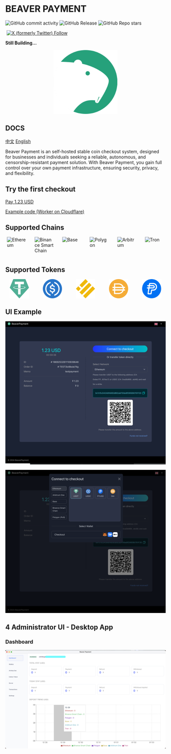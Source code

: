 # BEAVER PAYMENT

![GitHub commit activity](https://img.shields.io/github/commit-activity/w/WhiteRiverBay/beaver-payment-install)
![GitHub Release](https://img.shields.io/github/v/release/WhiteRiverBay/beaver-payment-install)
![GitHub Repo stars](https://img.shields.io/github/stars/WhiteRiverBay/beaver-payment-install)

<a href="https://t.me/ethanatca"><img alt="" src="https://img.shields.io/badge/Telegram-%40ethanatca-blue" /></a>
<a href="https://x.com/intent/follow?screen_name=0x99_Ethan">
<img alt="X (formerly Twitter) Follow" src="https://img.shields.io/twitter/follow/0x99_Ethan">
</a>


**Still Building...**

<p align="center">
<img src="https://raw.githubusercontent.com/WhiteRiverBay/beaver-payment-install/refs/heads/main/assets/logos/beaver.png" alt="logo" width="200px"></img>
</p>

## DOCS

[中文](https://cn.docs.beaverpayment.com/)
[English](https://en.docs.beaverpayment.com/)

Beaver Payment is an self-hosted stable coin checkout system, designed for businesses and individuals seeking a reliable, autonomous, and censorship-resistant payment solution. With Beaver Payment, you gain full control over your own payment infrastructure, ensuring security, privacy, and flexibility.

## Try the first checkout

[Pay 1.23 USD](https://example.beaverpayment.com/create-order)

[Example code (Worker on Cloudflare)](https://github.com/WhiteRiverBay/beaver-payment-example-worker)

## Supported Chains

<div style="display: flex; justify-content: space-around; gap: 1rem;">
    <img src="https://16691707-files.gitbook.io/~/files/v0/b/gitbook-x-prod.appspot.com/o/spaces%2Frp4uTDHOtnP0lCdPHg1Z%2Fuploads%2Fej1nMoYv61lR1r2h1CGp%2Fethereum-eth-logo.svg?alt=media&token=30a99128-24ff-417e-9c49-2de5fd5728b5" alt="Ethereum" width="60" height="60">
    <img src="https://16691707-files.gitbook.io/~/files/v0/b/gitbook-x-prod.appspot.com/o/spaces%2Frp4uTDHOtnP0lCdPHg1Z%2Fuploads%2FSPO8mv3NNd5CzdC6NKYE%2Fbinance-smart-chain-bsc-seeklogo.svg?alt=media&token=85e02cc4-7597-4ee0-91c6-e02894b419f4" alt="Binance Smart Chain" width="60" height="60">
    <img src="https://16691707-files.gitbook.io/~/files/v0/b/gitbook-x-prod.appspot.com/o/spaces%2Frp4uTDHOtnP0lCdPHg1Z%2Fuploads%2F1CYxuA7DlGGsFEpcm5Vv%2Fbase-logo-in-blue.svg?alt=media&token=c3bff9ab-030f-4fb4-a2c5-f24d242124f6" alt="Base" width="60" height="60">
    <img src="https://16691707-files.gitbook.io/~/files/v0/b/gitbook-x-prod.appspot.com/o/spaces%2Frp4uTDHOtnP0lCdPHg1Z%2Fuploads%2FlsE2quXf3Y8Z171DZj79%2Fpolygon-matic-logo.svg?alt=media&token=fbd857ce-3662-4518-850e-7fa19735b921" alt="Polygon" width="60" height="60">
    <img src="https://16691707-files.gitbook.io/~/files/v0/b/gitbook-x-prod.appspot.com/o/spaces%2Frp4uTDHOtnP0lCdPHg1Z%2Fuploads%2F2UUhpVjF4xVj2Ec4akm8%2Farbitrum-arb-logo.svg?alt=media&token=2fbe02d0-0414-4c27-8b6d-aee6cfc603cf" alt="Arbitrum" width="60" height="60">
    <img src="https://16691707-files.gitbook.io/~/files/v0/b/gitbook-x-prod.appspot.com/o/spaces%2Frp4uTDHOtnP0lCdPHg1Z%2Fuploads%2FSFlDKgJA6Itw4RWCXmpZ%2Ftron-trx-logo.svg?alt=media&token=154361ca-4357-40de-8536-e9459404afe0" alt="Tron" width="60" height="60">
</div>

## Supported Tokens

<div style="display: flex; justify-content: space-around; gap: 1rem;">
    <img src="https://raw.githubusercontent.com/WhiteRiverBay/icons/refs/heads/main/icons/TR7NHqjeKQxGTCi8q8ZY4pL8otSzgjLj6t.svg" alt="Tether USDT" width="60" height="60">
    <img src="https://raw.githubusercontent.com/WhiteRiverBay/icons/refs/heads/main/icons/0x2791Bca1f2de4661ED88A30C99A7a9449Aa84174.svg" alt="Token 1" width="60" height="60">
    <img src="https://raw.githubusercontent.com/WhiteRiverBay/icons/refs/heads/main/icons/0x55d398326f99059fF775485246999027B3197955.svg" alt="Token 2" width="60" height="60">
    <img src="https://raw.githubusercontent.com/WhiteRiverBay/icons/refs/heads/main/icons/0x6B175474E89094C44Da98b954EedeAC495271d0F.svg" alt="Token 3" width="60" height="60">
    <img src="https://raw.githubusercontent.com/WhiteRiverBay/icons/refs/heads/main/icons/0x6c3ea9036406852006290770BEdFcAbA0e23A0e8.svg" alt="Token 4" width="60" height="60">
</div>

## UI Example

![](https://raw.githubusercontent.com/WhiteRiverBay/beaver-payment-ui/refs/heads/main/public/examples/s1.png)

![](https://raw.githubusercontent.com/WhiteRiverBay/beaver-payment-ui/refs/heads/main/public/examples/s2.png)

## 4 Administrator UI - Desktop App

### Dashboard

![Dashboard](https://raw.githubusercontent.com/WhiteRiverBay/beaver-payment-install/refs/heads/main/assets/images/0x1.png)
